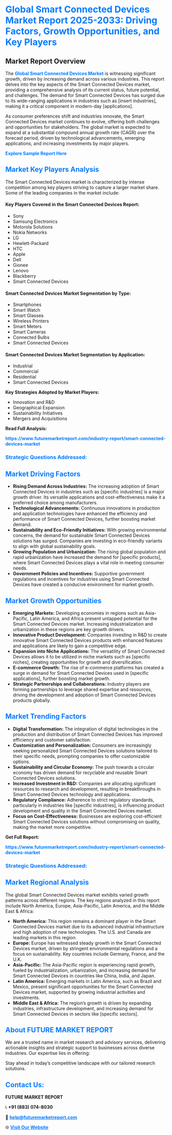 <h1 style="color: #007BFF;">Global Smart Connected Devices Market Report 2025-2033: Driving Factors, Growth Opportunities, and Key Players</h1>

<section id="overview">
<h2>Market Report Overview</h2>
<p>The <a href="https://www.futuremarketreport.com/industry-report/smart-connected-devices-market" style="color: #007BFF; text-decoration: none;"><strong>Global Smart Connected Devices Market</strong></a> is witnessing significant growth, driven by increasing demand across various industries. This report delves into the key aspects of the Smart Connected Devices market, providing a comprehensive analysis of its current status, future potential, and challenges. The demand for Smart Connected Devices has surged due to its wide-ranging applications in industries such as [insert industries], making it a critical component in modern-day [applications].</p>
<p>As consumer preferences shift and industries innovate, the Smart Connected Devices market continues to evolve, offering both challenges and opportunities for stakeholders. The global market is expected to expand at a substantial compound annual growth rate (CAGR) over the forecast period, driven by technological advancements, emerging applications, and increasing investments by major players.</p>
</section>

<section id="overview">
<p><a href="https://www.futuremarketreport.com/request-sample/reportId=109845" style="color: #007BFF; text-decoration: none;"><strong>Explore Sample Report Here</strong></a></p>
</section>

<section id="key-players">
<h2 style="color: #007BFF;">Market Key Players Analysis</h2>
<p>The Smart Connected Devices market is characterized by intense competition among key players striving to capture a larger market share. Some of the leading companies in the market include:</p>
<h4>Key Players Covered in the Smart Connected Devices Report:</h4>
<ul><li>Sony</li><li>Samsung Electronics</li><li>Motorola Solutions</li><li>Nokia Networks</li><li>LG</li><li>Hewlett-Packard</li><li>HTC</li><li>Apple</li><li>Dell</li><li>Gionee</li><li>Lenovo</li><li>Blackberry</li><li>Smart Connected Devices</li></ul>
<h4>Smart Connected Devices Market Segmentation by Type:</h4>
<ul><li>Smartphones</li><li>Smart Watch</li><li>Smart Glasses</li><li>Wireless Printers</li><li>Smart Meters</li><li>Smart Cameras</li><li>Connected Bulbs</li><li>Smart Connected Devices</li></ul>

<h4>Smart Connected Devices Market Segmentation by Application:</h4>
<ul><li>Industrial</li><li>Commercial</li><li>Residential</li><li>Smart Connected Devices</li></ul>
<p><strong>Key Strategies Adopted by Market Players:</strong></p>
<ul>
<li>Innovation and R&D</li>
<li>Geographical Expansion</li>
<li>Sustainability Initiatives</li>
<li>Mergers and Acquisitions</li>
</ul>
</section>

<section>
<p><strong>Read Full Analysis: </strong></p><a href="https://www.futuremarketreport.com/industry-report/smart-connected-devices-market" style="color: #007BFF; text-decoration: none;"><strong>https://www.futuremarketreport.com/industry-report/smart-connected-devices-market</strong></a>
<h3 style="color: #007BFF;">Strategic Questions Addressed:</h3>
</section>

<section id="driving-factors">
<h2 style="color: #007BFF;">Market Driving Factors</h2>
<ul>
<li><strong>Rising Demand Across Industries:</strong> The increasing adoption of Smart Connected Devices in industries such as [specific industries] is a major growth driver. Its versatile applications and cost-effectiveness make it a preferred choice among manufacturers.</li>
<li><strong>Technological Advancements:</strong> Continuous innovations in production and application technologies have enhanced the efficiency and performance of Smart Connected Devices, further boosting market demand.</li>
<li><strong>Sustainability and Eco-Friendly Initiatives:</strong> With growing environmental concerns, the demand for sustainable Smart Connected Devices solutions has surged. Companies are investing in eco-friendly variants to align with global sustainability goals.</li>
<li><strong>Growing Population and Urbanization:</strong> The rising global population and rapid urbanization have increased the demand for [specific products], where Smart Connected Devices plays a vital role in meeting consumer needs.</li>
<li><strong>Government Policies and Incentives:</strong> Supportive government regulations and incentives for industries using Smart Connected Devices have created a conducive environment for market growth.</li>
</ul>
</section>

<section id="growth-opportunities">
<h2 style="color: #007BFF;">Market Growth Opportunities</h2>
<ul>
<li><strong>Emerging Markets:</strong> Developing economies in regions such as Asia-Pacific, Latin America, and Africa present untapped potential for the Smart Connected Devices market. Increasing industrialization and urbanization in these regions are key growth drivers.</li>
<li><strong>Innovative Product Development:</strong> Companies investing in R&D to create innovative Smart Connected Devices products with enhanced features and applications are likely to gain a competitive edge.</li>
<li><strong>Expansion into Niche Applications:</strong> The versatility of Smart Connected Devices allows it to be utilized in niche markets such as [specific niches], creating opportunities for growth and diversification.</li>
<li><strong>E-commerce Growth:</strong> The rise of e-commerce platforms has created a surge in demand for Smart Connected Devices used in [specific applications], further boosting market growth.</li>
<li><strong>Strategic Partnerships and Collaborations:</strong> Industry players are forming partnerships to leverage shared expertise and resources, driving the development and adoption of Smart Connected Devices products globally.</li>
</ul>
</section>

<section id="trending-factors">
<h2 style="color: #007BFF;">Market Trending Factors</h2>
<ul>
<li><strong>Digital Transformation:</strong> The integration of digital technologies in the production and distribution of Smart Connected Devices has improved efficiency and customer satisfaction.</li>
<li><strong>Customization and Personalization:</strong> Consumers are increasingly seeking personalized Smart Connected Devices solutions tailored to their specific needs, prompting companies to offer customizable options.</li>
<li><strong>Sustainability and Circular Economy:</strong> The push towards a circular economy has driven demand for recyclable and reusable Smart Connected Devices solutions.</li>
<li><strong>Increased Investment in R&D:</strong> Companies are allocating significant resources to research and development, resulting in breakthroughs in Smart Connected Devices technology and applications.</li>
<li><strong>Regulatory Compliance:</strong> Adherence to strict regulatory standards, particularly in industries like [specific industries], is influencing product development and quality in the Smart Connected Devices market.</li>
<li><strong>Focus on Cost-Effectiveness:</strong> Businesses are exploring cost-efficient Smart Connected Devices solutions without compromising on quality, making the market more competitive.</li>
</ul>
</section>

<section>
<p><strong>Get Full Report: </strong></p><a href="https://www.futuremarketreport.com/industry-report/smart-connected-devices-market" style="color: #007BFF; text-decoration: none;"><strong>https://www.futuremarketreport.com/industry-report/smart-connected-devices-market</strong></a>
<h3 style="color: #007BFF;">Strategic Questions Addressed:</h3>
</section>


<section id="regional-analysis">
<h2 style="color: #007BFF;">Market Regional Analysis</h2>
<p>The global Smart Connected Devices market exhibits varied growth patterns across different regions. The key regions analyzed in this report include North America, Europe, Asia-Pacific, Latin America, and the Middle East & Africa:</p>
<ul>
<li><strong>North America:</strong> This region remains a dominant player in the Smart Connected Devices market due to its advanced industrial infrastructure and high adoption of new technologies. The U.S. and Canada are leading markets in this region.</li>
<li><strong>Europe:</strong> Europe has witnessed steady growth in the Smart Connected Devices market, driven by stringent environmental regulations and a focus on sustainability. Key countries include Germany, France, and the U.K.</li>
<li><strong>Asia-Pacific:</strong> The Asia-Pacific region is experiencing rapid growth, fueled by industrialization, urbanization, and increasing demand for Smart Connected Devices in countries like China, India, and Japan.</li>
<li><strong>Latin America:</strong> Emerging markets in Latin America, such as Brazil and Mexico, present significant opportunities for the Smart Connected Devices market, supported by growing industrial activities and investments.</li>
<li><strong>Middle East & Africa:</strong> The region’s growth is driven by expanding industries, infrastructure development, and increasing demand for Smart Connected Devices in sectors like [specific sectors].</li>
</ul>
</section>

<footer>
<h2 style="color: #007BFF;">About FUTURE MARKET REPORT</h2>
<p>We are a trusted name in market research and advisory services, delivering actionable insights and strategic support to businesses across diverse industries. Our expertise lies in offering:</p>

<p>Stay ahead in today’s competitive landscape with our tailored research solutions.</p>

<h2 style="color: #007BFF;">Contact Us:</h2>
<p><strong>FUTURE MARKET REPORT</strong></p>
<p>📞 <strong>+91 (883) 074-8030</strong></p>
<p>📧 <strong><a href="mailto:help@futuremarketreport.com" style="color: #007BFF;">help@futuremarketreport.com</a></strong></p>
<p>🌐 <strong><a href="https://www.futuremarketreport.com/" style="color: #007BFF;">Visit Our Website</a></strong></p>
</footer>